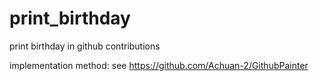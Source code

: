 # print_birthday
print birthday in github contributions


 implementation method: see https://github.com/Achuan-2/GithubPainter

